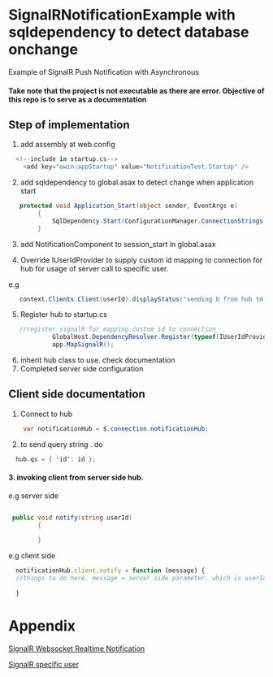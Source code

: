 # SignalRNotificationExample with sqldependency to detect database onchange
Example of SignalR Push Notification with Asynchronous 

#### Take note that the project is not executable as there are error. Objective of this repo is to serve as a documentation ##

## Step of implementation

1. add assembly at web.config 

```c#
  <!--include in startup.cs-->
    <add key="owin:appStartup" value="NotificationTest.Startup" />
```

2. add sqldependency to global.asax to detect change when application start
```c#
   protected void Application_Start(object sender, EventArgs e)
        {
            SqlDependency.Start(ConfigurationManager.ConnectionStrings["con"].ConnectionString);
        }
```
3. add NotificationComponent to session_start in global.asax

4. Override IUserIdProvider to supply custom id mapping to connection for hub for usage of server call to specific user.

e.g 
```c#
   context.Clients.Client(userId).displayStatus("sending b from hub to specific client..");
```

5. Register hub to startup.cs
```c#
   //register signalR for mapping custom id to connection
            GlobalHost.DependencyResolver.Register(typeof(IUserIdProvider), () => new CustomUserIdProvider());
            app.MapSignalR();
```
6. inherit hub class to use. check documentation
6. Completed server side configuration

## Client side documentation

1. Connect to hub
```c#
    var notificationHub = $.connection.notificationHub;

```
2. to send query string . do
```c#
  hub.qs = { 'id': id };
```
#### 3. invoking client from server side hub. 

e.g server side
```c#

 public void notify(string userId)
        {
        
        }
```


e.g client side
```javascript
  notificationHub.client.notify = function (message) {
  //things to do here. message = server side parameter. which is userId
  
  }
```






# Appendix

[SignalR Websocket Realtime Notification](https://techbrij.com/database-change-notifications-asp-net-signalr-sqldependency) 

[SignalR specific user](https://books.google.com.sg/books?id=hddnAwAAQBAJ&pg=PT352&lpg=PT352&dq=signalr+iuseridprovider+querystring+not+working&source=bl&ots=Qls0h00X77&sig=ACfU3U3UBBVQDab6-DthFctv02cyi0onmw&hl=en&sa=X&ved=2ahUKEwjEru7_r_7hAhVYk3AKHbzzBMIQ6AEwB3oECAkQAQ#v=onepage&q=signalr%20iuseridprovider%20querystring%20not%20working&f=false)

